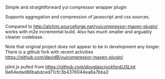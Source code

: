Simple and straightforward yui compressor wrapper plugin

Supports aggregation and compression of javascript and css sources.

Compared to http://alchim.sourceforge.net/yuicompressor-maven-plugin/ works with m2e incremental build. Also 
has much smaller and arguably cleaner codebase.

Note that original project does not appear to be in development any longer. There is a github fork with recent
activities https://github.com/davidB/yuicompressor-maven-plugin/

jslint.js pulled from https://github.com/douglascrockford/JSLint 6e64edad86babdced71cfc3b4376044ea6a7bba2
